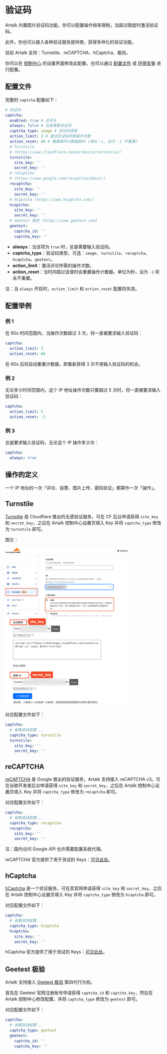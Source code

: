 # 验证码

Artalk 内置图片验证码功能，你可以配置操作频率限制，当超过限度时激活验证码。

此外，你也可以接入各种验证服务提供商，获得多样化的验证功能。

目前 Artalk 支持：Turnstile、reCAPTCHA、hCaptcha、极验。

你可以在 [控制中心](/guide/frontend/sidebar.md#设置) 的设置界面修改此配置，也可以通过 [配置文件](/guide/backend/config.md#验证码-captcha) 或 [环境变量](/guide/env.md#验证码) 进行配置。

## 配置文件

完整的 `captcha` 配置如下：

```yaml
# 验证码
captcha:
  enabled: true # 总开关
  always: false # 总是需要验证码
  captcha_type: image # 验证码类型
  action_limit: 3 # 激活验证码所需操作次数
  action_reset: 60 # 重置操作计数器超时 (单位：s, 设为 -1 不重置)
  # Turnstile
  # (https://www.cloudflare.com/products/turnstile/)
  turnstile:
    site_key: ''
    secret_key: ''
  # reCaptcha
  # (https://www.google.com/recaptcha/about/)
  recaptcha:
    site_key: ''
    secret_key: ''
  # hCaptcha (https://www.hcaptcha.com/)
  hcaptcha:
    site_key: ''
    secret_key: ''
  # Geetest 极验 (https://www.geetest.com)
  geetest:
    captcha_id: ''
    captcha_key: ''
```

- **always**：当该项为 `true` 时，总是需要输入验证码。
- **captcha_type**：验证码类型，可选：`image`、`turnstile`、`recaptcha`、`hcaptcha`、`geetest`。
- **action_limit**：激活评论所需的操作次数。
- **action_reset**：当时间超过该值时会重置操作计数器，单位为秒，设为 `-1` 将永不重置。

注：当 `always` 开启时，`action_limit` 和 `action_reset` 配置将失效。

## 配置举例

### 例 1

在 60s 时间范围内，当操作次数超过 3 次，将一直被要求输入验证码：

```yaml
captcha:
  action_limit: 3
  action_reset: 60
```

在 60s 后将自动重置计数器，即重新获得 3 次不用输入验证码的机会。

### 例 2

无论多少时间范围内，这个 IP 地址操作次数只要超过 5 次时，将一直被要求输入验证码：

```yaml
captcha:
  action_limit: 5
  action_reset: -1
```

### 例 3

总是要求输入验证码，无论这个 IP 操作多少次：

```yaml
captcha:
  always: true
```

## 操作的定义

一个 IP 地址的一次「评论、投票、图片上传、密码验证」都算作一次「操作」。

## Turnstile

[Turnstile](https://www.cloudflare.com/zh-cn/products/turnstile/) 是 Cloudflare 推出的无感验证服务，可在 CF 后台申请获得 `site_key` 和 `secret_key`，之后在 Artalk 控制中心设置页填入 Key 并将 `captcha_type` 修改为 `turnstile` 即可。

图示：

<img src="../../images/captcha/cf-turnstile-1.png" width="400px">

<img src="../../images/captcha/cf-turnstile-2.png" width="400px">

对应配置文件如下：

```yaml
captcha:
  # 省略其他配置...
  captcha_type: turnstile
  turnstile:
    site_key: ''
    secret_key: ''
```

## reCAPTCHA

[reCAPTCHA](https://developers.google.com/recaptcha) 是 Google 推出的验证服务，Artalk 支持接入 reCAPTCHA v3。可在谷歌开发者后台申请获得 `site_key` 和 `secret_key`，之后在 Artalk 控制中心设置页填入 Key 并将 `captcha_type` 修改为 `recaptcha` 即可。

对应配置文件如下：

```yaml
captcha:
  # 省略其他配置...
  captcha_type: recaptcha
  recaptcha:
    site_key: ''
    secret_key: ''
```

注：国内访问 Google API 也许需要配置系统代理。

reCAPTCHA 官方提供了用于测试的 Keys：[可见此处](https://developers.google.com/recaptcha/docs/faq?hl=en#id-like-to-run-automated-tests-with-recaptcha.-what-should-i-do)。

## hCaptcha

[hCaptcha](https://www.hcaptcha.com/) 是一个验证服务，可在其官网申请获得 `site_key` 和 `secret_key`，之后在 Artalk 控制中心设置页填入 Key 并将 `captcha_type` 修改为 `hcaptcha` 即可。

对应配置文件如下：

```yaml
captcha:
  # 省略其他配置...
  captcha_type: hcaptcha
  hcaptcha:
    site_key: ''
    secret_key: ''
```

hCaptcha 官方提供了用于测试的 Keys：[可见此处](https://docs.hcaptcha.com/#integration-testing-test-keys)。

## Geetest 极验

Artalk 支持接入 [Geetest 极验](https://www.geetest.com/adaptive-captcha) 第四代行为验。

首先在 Geetest 官网注册账号申请获得 `captcha_id` 和 `captcha_key`，然后在 Artalk 控制中心修改配置，并将 `captcha_type` 修改为 `geetest` 即可。

对应配置文件如下：

```yaml
captcha:
  # 省略其他配置...
  captcha_type: geetest
  geetest:
    captcha_id: ''
    captcha_key: ''
```
